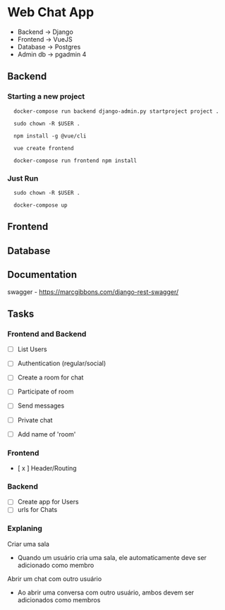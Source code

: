 # Web Chat App

* Backend -> Django
* Frontend -> VueJS
* Database -> Postgres
* Admin db -> pgadmin 4

## Backend

### Starting a new project

```
  docker-compose run backend django-admin.py startproject project .

  sudo chown -R $USER .

  npm install -g @vue/cli

  vue create frontend

  docker-compose run frontend npm install
```

### Just Run

```
  sudo chown -R $USER .
  
  docker-compose up
```

## Frontend

## Database

## Documentation

  swagger - https://marcgibbons.com/django-rest-swagger/

## Tasks

### Frontend and Backend
- [ ] List Users
- [ ] Authentication (regular/social)
- [ ] Create a room for chat
- [ ] Participate of room
- [ ] Send messages
- [ ] Private chat

- [ ] Add name of 'room'

### Frontend
- [ x ] Header/Routing

### Backend
- [ ] Create app for Users
- [ ] urls for Chats

### Explaning

Criar uma sala
* Quando um usuário cria uma sala, ele automaticamente deve ser adicionado como membro

Abrir um chat com outro usuário
* Ao abrir uma conversa com outro usuário, ambos devem ser adicionados como membros